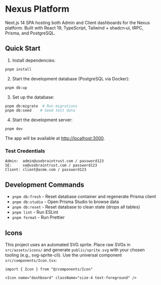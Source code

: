 # Nexus Platform

Next.js 14 SPA hosting both Admin and Client dashboards for the Nexus platform. Built with React 19, TypeScript, Tailwind + shadcn‑ui, tRPC, Prisma, and PostgreSQL.

## Quick Start

1. Install dependencies:

```bash
pnpm install
```

2. Start the development database (PostgreSQL via Docker):

```bash
pnpm db:up
```

3. Set up the database:

```bash
pnpm db:migrate  # Run migrations
pnpm db:seed    # Seed test data
```

4. Start the development server:

```bash
pnpm dev
```

The app will be available at [http://localhost:3000](http://localhost:3000).

### Test Credentials

```
Admin:  admin@usebraintrust.com / password123
SE:     se@usebraintrust.com / password123
Client: client@acme.com / password123
```

## Development Commands

- `pnpm db:fresh` - Reset database container and regenerate Prisma client
- `pnpm db:studio` - Open Prisma Studio to browse data
- `pnpm db:reset` - Reset database to clean state (drops all tables)
- `pnpm lint` - Run ESLint
- `pnpm format` - Run Prettier

## Icons

This project uses an automated SVG sprite. Place raw SVGs in `src/assets/icons/` and generate `public/sprite.svg` with your chosen tooling (e.g., svg-sprite-cli). Use the universal component `src/components/Icon.tsx`:

```tsx
import { Icon } from "@/components/Icon"

<Icon name="dashboard" className="size-4 text-foreground" />
```
